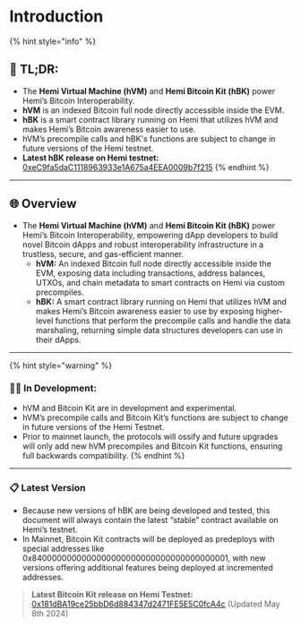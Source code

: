 # Introduction

{% hint style="info" %}
## 📜 **TL;DR:**

* The **Hemi Virtual Machine (hVM)** and **Hemi Bitcoin Kit (hBK)** power Hemi’s Bitcoin Interoperability.
* **hVM** is an indexed Bitcoin full node directly accessible inside the EVM.
* **hBK** is a smart contract library running on Hemi that utilizes hVM and makes Hemi’s Bitcoin awareness easier to use.
* hVM’s precompile calls and hBK's functions are subject to change in future versions of the Hemi testnet.&#x20;
* **Latest hBK release on Hemi testnet:** [0xeC9fa5daC1118963933e1A675a4EEA0009b7f215](https://testnet.explorer.hemi.xyz/address/0xeC9fa5daC1118963933e1A675a4EEA0009b7f215)
{% endhint %}

***

## 🌐 Overview

* The **Hemi Virtual Machine (hVM)** and **Hemi Bitcoin Kit (hBK)** power Hemi’s Bitcoin Interoperability, empowering dApp developers to build novel Bitcoin dApps and robust interoperability infrastructure in a trustless, secure, and gas-efficient manner.
  * **hVM:** An indexed Bitcoin full node directly accessible inside the EVM, exposing data including transactions, address balances, UTXOs, and chain metadata to smart contracts on Hemi via custom precompiles.
  * **hBK:** A smart contract library running on Hemi that utilizes hVM and makes Hemi’s Bitcoin awareness easier to use by exposing higher-level functions that perform the precompile calls and handle the data marshaling, returning simple data structures developers can use in their dApps.&#x20;

***

{% hint style="warning" %}
### 👷‍♂️ In Development:

* hVM and Bitcoin Kit are in development and experimental.&#x20;
* hVM’s precompile calls and Bitcoin Kit’s functions are subject to change in future versions of the Hemi Testnet.&#x20;
* Prior to mainnet launch, the protocols will ossify and future upgrades will only add new hVM precompiles and Bitcoin Kit functions, ensuring full backwards compatibility.
{% endhint %}

***

### 📋 Latest Version

* Because new versions of hBK are being developed and tested, this document will always contain the latest “stable” contract available on Hemi’s testnet.&#x20;
* In Mainnet, Bitcoin Kit contracts will be deployed as predeploys with special addresses like 0x8400000000000000000000000000000000000001, with new versions offering additional features being deployed at incremented addresses.

> **Latest Bitcoin Kit release on Hemi Testnet:**\
> [0x181dBA19ce25bbD6d884347d2471FE5E5C0fcA4c](https://testnet.explorer.hemi.xyz/address/0x181dBA19ce25bbD6d884347d2471FE5E5C0fcA4c?tab=contract) (Updated May 8th 2024)
